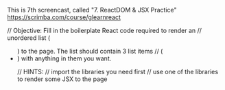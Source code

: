 This is 7th screencast, called "7. ReactDOM & JSX Practice"
https://scrimba.com/course/glearnreact


// Objective: Fill in the boilerplate React code required to render an
// unordered list (<ul>) to the page. The list should contain 3 list items
// (<li>) with anything in them you want.

// HINTS:
// import the libraries you need first
// use one of the libraries to render some JSX to the page